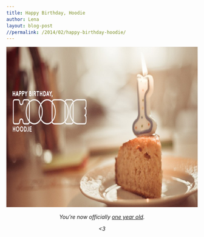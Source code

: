 ```yaml
---
title: Happy Birthday, Hoodie
author: Lena
layout: blog-post
//permalink: /2014/02/happy-birthday-hoodie/
---
```

<img class="alignnone size-large wp-image-1237" alt="hoodie-1st-birthday-2" src="/dist1/blog/2014/02/hoodie-1st-birthday-2-750x421.jpg" width="750" height="421" /> <p style="text-align: center;">
  <p style="text-align: center;">
    <em>You&#8217;re now officially <a href="http://blog.hood.ie/2013/06/hoodie-presentation-at-apps-berlin-js/">one year old</a>.</em>
  </p>

  <p style="text-align: center;">
    <em><3</em>
  </p>
